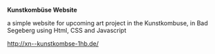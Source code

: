 **Kunstkombüse Website**
 
 a simple website for upcoming art project in the Kunstkombuse, in Bad Segeberg
 using Html, CSS and Javascript

 
 http://xn--kunstkombse-1hb.de/
